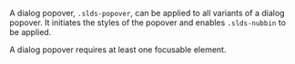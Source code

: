 A dialog popover, `.slds-popover`, can be applied to all variants of a dialog popover. It initiates the styles of the popover and enables `.slds-nubbin` to be applied.

A dialog popover requires at least one focusable element.
